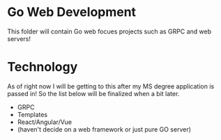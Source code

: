 # Go Web Development
This folder will contain Go web focues projects such as GRPC and web servers!

# Technology
As of right now I will be getting to this after my MS degree application is passed in! So the list below will be finalized when a bit later.
* GRPC
* Templates 
* React/Angular/Vue
* (haven't decide on a web framework or just pure GO server)